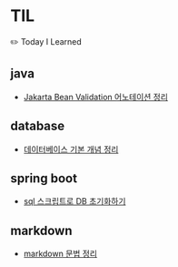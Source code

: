 # TIL

✏️ Today I Learned

## java

- [Jakarta Bean Validation 어노테이션 정리](./java/Jakarta%20Bean%20Validation%20어노테이션%20정리.md)

## database

- [데이터베이스 기본 개념 정리](./database/데이터베이스%20기본%20개념%20정리.md)

## spring boot

- [sql 스크립트로 DB 초기화하기](./spring-boot/sql%20스크립트로%20DB%20초기화하기.md)

## markdown

- [markdown 문법 정리](./markdown/markdown%20문법%20정리.md)
